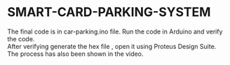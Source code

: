 # SMART-CARD-PARKING-SYSTEM

The final code is in car-parking.ino file. Run the code in Arduino and verify the code.<br>
After verifying generate the hex file , open it using Proteus Design Suite.<br>
The process has also been shown in the video.
